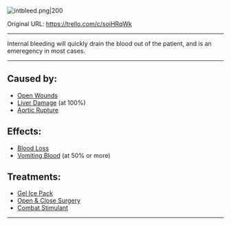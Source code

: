 ![intbleed.png\|200](/Torso/Internal%20Bleeding%20-%20Attachments/6718845db30472d958dd7bab.png)

Original URL: https://trello.com/c/soiHRqWk

---

Internal bleeding will quickly drain the blood out of the patient, and is an emeregency in most cases.

---

## Caused by:

- [Open Wounds](../Any%20bodypart/Open%20Wounds.md)
- [Liver Damage](Liver%20Damage.md) (at 100%)
- [Aortic Rupture](Aortic%20Rupture.md)

## Effects:

- [Blood Loss](../Blood/Blood%20Loss.md)
- [Vomiting Blood](../Symptoms/Vomiting%20Blood.md) (at 50% or more)

## Treatments:

- [Gel Ice Pack](../Items/Gel%20Ice%20Pack.md)
- [Open & Close Surgery](../Procedures/Open%20&%20Close%20Surgery.md)
- [Combat Stimulant](../Items/Combat%20Stimulant.md)

---

